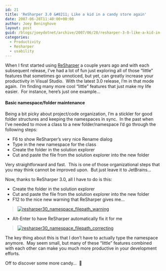 ```yaml
---
id: 21
title: 'ReSharper 3.0 &#8211; Like a kid in a candy store again'
date: 2007-06-28T11:40:00+00:00
author: Joey Beninghove
layout: post
guid: /blogs/joeydotnet/archive/2007/06/28/resharper-3-0-like-a-kid-in-a-candy-store-again.aspx
categories:
  - Productivity
  - Resharper
  - usability
---
```

When I first started using [ReSharper](http://www.jetbrains.com/resharper/) a couple years ago and with each subsequent release, I&#8217;ve had a lot of fun just exploring all of those &#8220;little&#8221; features that sometimes go unnoticed, but yet, can greatly increase your productivity in Visual Studio.&nbsp; With the latest 3.0 release, I&#8217;m in that mode again.&nbsp; I&#8217;m finding many more cool &#8220;little&#8221; features that just make my life easier.&nbsp; For instance, here&#8217;s just one example&#8230;

#### Basic namespace/folder maintenance

Being a bit picky about project/code organization, I&#8217;m a stickler for good folder structures and keeping the namespaces in sync.&nbsp; In the past when I&#8217;ve needed to move a class to a new folder/namespace I&#8217;d go through the following steps:

  * F6 to show ReSharper&#8217;s very nice Rename dialog 
  * Type in the new namespace for the class 
  * Create the folder in the solution explorer 
  * Cut and paste the file from the solution explorer into the new folder

Very straightforward and fast.&nbsp; This is one of those organizational steps that you may think cannot be improved upon.&nbsp; But just leave it to JetBrains&#8230;

Now, thanks to ReSharper 3.0, all I have to do is this:

  * Create the folder in the solution explorer 
  * Cut and paste the file from the solution explorer into the new folder 
  * F12 to the nice new warning that ReSharper gives me&#8230;

> [<img src="http://static.flickr.com/1142/648818009_539365eded.jpg" alt="resharper30_namespace_filepath_warning" border="0" />](http://www.flickr.com/photos/74595743@N00/648818009/ "resharper30_namespace_filepath_warning")

  * Alt-Enter to have ReSharper automatically fix it for me

> [<img src="http://static.flickr.com/1223/648818081_e3957db4fb.jpg" alt="resharper30_namespace_filepath_correcting" border="0" />](http://www.flickr.com/photos/74595743@N00/648818081/ "resharper30_namespace_filepath_correcting")

The key thing about this is that I don&#8217;t have to actually type the namespace anymore.&nbsp; May seem small, but many of these &#8220;little&#8221; features combined with each other can make you much more productive in your development efforts.

Off to discover some more candy&#8230;&nbsp; 🙂